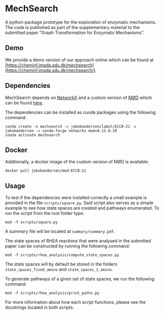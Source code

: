 # MechSearch

A python package prototype for the exploration of enzymatic mechanisms.
The code is published as part of the supplementary material to the submitted paper
"Graph Transformation for Enzymatic Mechanisms".

## Demo
We provide a demo version of our approach online which can be found at
[https://cheminf.imada.sdu.dk/mechsearch](https://cheminf.imada.sdu.dk/mechsearch/).

## Dependencies
MechSearch depends on [NetworkX](https://networkx.org/) and a custom version of
[MØD](https://cheminf.imada.sdu.dk/mod/) which can be found
[here](https://github.com/jakobandersen/mod/tree/archive/ECCB-21).

The dependencies can be installed as conda packages using the following command:

```
conda create -n mechsearch -c jakobandersen/label/ECCB-21 -c jakobandersen -c conda-forge networkx mod=0.12.0.19
conda activate mechsearch
```

## Docker

Additionally, a docker image of the custom version of MØD is available:

```
docker pull jakobandersen/mod:ECCB-21
```

## Usage
To test if the dependencies were installed correctly a small example
is provided in the file `scripts/square.py`. Said script also serves
as a simple example to see how state spaces are created and
pathways enumerated. To run the script from the root folder type:
```
mod -f scripts/square.py
```
A summary file will be located at `summary/summary.pdf`.

The state spaces of RHEA reactions that were analysed in
the submitted paper can be constructed by running the following command:
```
mod -f scripts/rhea_analysis/compute_state_spaces.py
```
The state spaces will by default be stored in the folders
`state_spaces_fixed_amino` and `state_spaces_1_amino`.

To generate pathways of a given set of state spaces, we run the
following command:
```
mod -f scripts/rhea_analysis/print_paths.py
```

For more information about how each script functions, please see the
docstrings located in both scripts.
